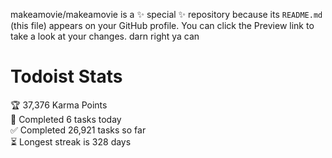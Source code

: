 makeamovie/makeamovie is a ✨ special ✨ repository because its `README.md` (this file) appears on your GitHub profile.
You can click the Preview link to take a look at your changes. darn right ya can

# Todoist Stats

<!-- TODO-IST:START -->
🏆  37,376 Karma Points           
🌸  Completed 6 tasks today           
✅  Completed 26,921 tasks so far           
⏳  Longest streak is 328 days
<!-- TODO-IST:END -->